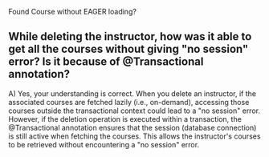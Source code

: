 Found Course without EAGER loading?
## While deleting the instructor, how was it able to get all the courses without giving "no session" error? Is it because of @Transactional annotation?

A) Yes, your understanding is correct.
When you delete an instructor, if the associated courses are fetched lazily (i.e., on-demand), 
accessing those courses outside the transactional context could lead to a "no session" error. However, 
if the deletion operation is executed within a transaction, the @Transactional annotation ensures that the session 
(database connection) is still active when fetching the courses. This allows the instructor's courses to be retrieved 
without encountering a "no session" error.
